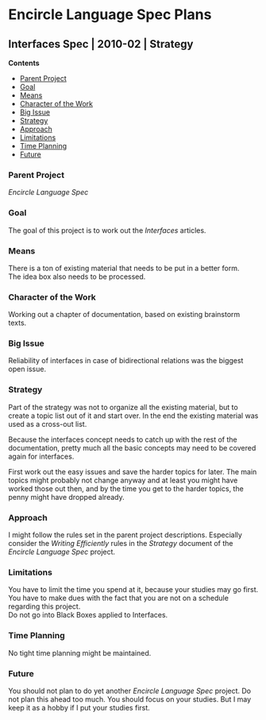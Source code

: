﻿Encircle Language Spec Plans
============================

Interfaces Spec | 2010-02 | Strategy
------------------------------------

__Contents__

- [Parent Project](#parent-project)
- [Goal](#goal)
- [Means](#means)
- [Character of the Work](#character-of-the-work)
- [Big Issue](#big-issue)
- [Strategy](#strategy)
- [Approach](#approach)
- [Limitations](#limitations)
- [Time Planning](#time-planning)
- [Future](#future)

### Parent Project

*Encircle Language Spec*

### Goal

The goal of this project is to work out the *Interfaces* articles.

### Means

There is a ton of existing material that needs to be put in a better form.  
The idea box also needs to be processed.

### Character of the Work

Working out a chapter of documentation, based on existing brainstorm texts.

### Big Issue

Reliability of interfaces in case of bidirectional relations was the biggest open issue.

### Strategy

Part of the strategy was not to organize all the existing material, but to create a topic list out of it and start over. In the end the existing material was used as a cross-out list.

Because the interfaces concept needs to catch up with the rest of the documentation, pretty much all the basic concepts may need to be covered again for interfaces.

First work out the easy issues and save the harder topics for later. The main topics might probably not change anyway and at least you might have worked those out then, and by the time you get to the harder topics, the penny might have dropped already.

### Approach

I might follow the rules set in the parent project descriptions. Especially consider the *Writing Efficiently* rules in the *Strategy* document of the *Encircle Language Spec* project.

### Limitations

You have to limit the time you spend at it, because your studies may go first.  
You have to make dues with the fact that you are not on a schedule regarding this project.  
Do not go into Black Boxes applied to Interfaces.

### Time Planning

No tight time planning might be maintained.

### Future

You should not plan to do yet another *Encircle Language Spec* project. Do not plan this ahead too much. You should focus on your studies. But I may keep it as a hobby if I put your studies first.